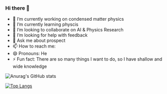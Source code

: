 ### Hi there 👋


- 🔭 I’m currently working on condensed matter physics
- 🌱 I’m currently learning physcis
- 👯 I’m looking to collaborate on AI & Physics Research
- 🤔 I’m looking for help with feedback
- 💬 Ask me about prospect
- 📫 How to reach me:
- 😄 Pronouns: He
- ⚡ Fun fact: There are so many things I want to do, so I have shallow and wide knowledge

![Anurag's GitHub stats](https://github-readme-stats.vercel.app/api?username=yongyong030&show_icons=true&theme=tokyonight)

[![Top Langs](https://github-readme-stats.vercel.app/api/top-langs/?username=yongyong030&layout=compact)](https://github.com/anuraghazra/github-readme-stats)
